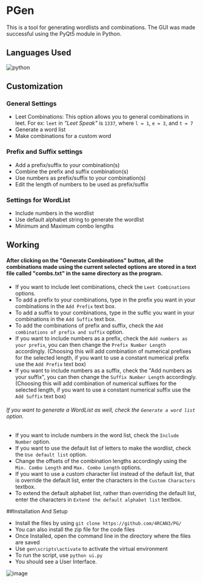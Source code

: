 # PGen
This is a tool for generating wordlists and combinations.
The GUI was made successful using the PyQt5 module in Python.

## Languages Used
<img src = "https://img.shields.io/badge/python%20-%236C0101.svg?style=for-the-badge&logo=python&logoColor=white" alt="python"/>

## Customization
### General Settings
- Leet Combinations: This option allows you to general combinations in leet. For ex: `leet` in _"Leet Speak"_ is `1337`, where `l = 1`, `e = 3`, and `t = 7`
- Generate a word list
- Make combinations for a custom word

### Prefix and Suffix settings
- Add a prefix/suffix to your combination(s)
- Combine the prefix and suffix combination(s)
- Use numbers as prefix/suffix to your combination(s)
- Edit the length of numbers to be used as prefix/suffix

### Settings for WordList
- Include numbers in the wordlist
- Use default alphabet string to generate the wordlist
- Minimum and Maximum combo lengths

## Working
#### After clicking on the "Generate Combinations" button, all the combinations made using the current selected options are stored in a text file called "combs.txt" in the same directory as the program.

- If you want to include leet combinations, check the `Leet Combinations` options.
- To add a prefix to your combinations, type in the prefix you want in your combinations in the `Add Prefix` text box.
- To add a suffix to your combinations, type in the suffic you want in your combinations in the `Add Suffix` text box.
- To add the combinations of prefix and suffix, check the `Add combinations of prefix and suffix` option. 
- If you want to include numbers as a prefix, check the `Add numbers as your prefix`, you can then change the `Prefix Number Length` accordingly. (Choosing this will add combination of numerical prefixes for the selected length, if you want to use a constant numerical prefix use the `Add Prefix` text box)
- If you want to include numbers as a suffix, check the "Add numbers as your suffix", you can then change the `Suffix Number Length` accordingly. (Choosing this will add combination of numerical suffixes for the selected length, if you want to use a constant numerical suffix use the `Add Suffix` text box)

###### If you want to generate a WordList as well, check the `Generate a word list` option.
- If you want to include numbers in the word list, check the `Include Number` option.
- If you want to use the default list of letters to make the wordlist, check the `Use default list` option.
- Change the offsets of the combination lengths accordingly using the `Min. Combo Length` and `Max. Combo Length` options.
- If you want to use a custom character list instead of the default list, that is override the default list, enter the characters in the `Custom Characters` textbox.
- To extend the default alphabet list, rather than overriding the default list, enter the characters in `Extend the default alphabet list` textbox.


##Installation And Setup

- Install the files by using `git clone https://github.com/4RCAN3/PG/`
- You can also install the zip file for the code files
- Once Installed, open the command line in the directory where the files are saved
- Use `gen\scripts\activate` to activate the virtual environment
- To run the script, use `python ui.py`
- You should see a User Interface.

![image](https://user-images.githubusercontent.com/69053040/112120536-592f2b80-8be4-11eb-8534-c90524b41dba.png)
